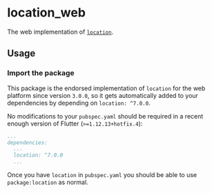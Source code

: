 # location_web

The web implementation of [`location`][1].

## Usage

### Import the package

This package is the endorsed implementation of `location` for the web platform since version `3.0.0`, so it gets automatically added to your dependencies by depending on `location: ^7.0.0`.

No modifications to your `pubspec.yaml` should be required in a recent enough version of Flutter (`>=1.12.13+hotfix.4`):

```yaml
...
dependencies:
  ...
  location: ^7.0.0
  ...
```

Once you have `location` in `pubspec.yaml` you should be able to use `package:location` as normal.

[1]: ../location

